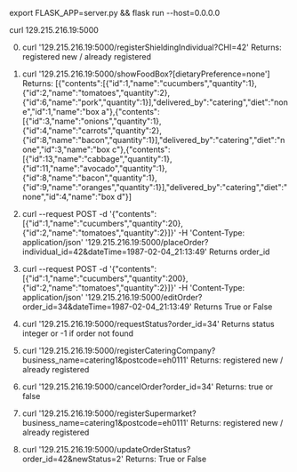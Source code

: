 export FLASK_APP=server.py && flask run --host=0.0.0.0

curl 129.215.216.19:5000



0) curl '129.215.216.19:5000/registerShieldingIndividual?CHI=42'
Returns: registered new / already registered

1) curl '129.215.216.19:5000/showFoodBox?[dietaryPreference=none']
Returns: [{"contents":[{"id":1,"name":"cucumbers","quantity":1},{"id":2,"name":"tomatoes","quantity":2},{"id":6,"name":"pork","quantity":1}],"delivered_by":"catering","diet":"none","id":1,"name":"box a"},{"contents":[{"id":3,"name":"onions","quantity":1},{"id":4,"name":"carrots","quantity":2},{"id":8,"name":"bacon","quantity":1}],"delivered_by":"catering","diet":"none","id":3,"name":"box c"},{"contents":[{"id":13,"name":"cabbage","quantity":1},{"id":11,"name":"avocado","quantity":1},{"id":8,"name":"bacon","quantity":1},{"id":9,"name":"oranges","quantity":1}],"delivered_by":"catering","diet":"none","id":4,"name":"box d"}]

2) curl --request POST -d '{"contents": [{"id":1,"name":"cucumbers","quantity":20},{"id":2,"name":"tomatoes","quantity":2}]}' -H 'Content-Type: application/json' '129.215.216.19:5000/placeOrder?individual_id=42&dateTime=1987-02-04_21:13:49'
Returns order_id

3) curl --request POST -d '{"contents": [{"id":1,"name":"cucumbers","quantity":200},{"id":2,"name":"tomatoes","quantity":2}]}' -H 'Content-Type: application/json' '129.215.216.19:5000/editOrder?order_id=34&dateTime=1987-02-04_21:13:49'
Returns True or False

4) curl '129.215.216.19:5000/requestStatus?order_id=34'
Returns status integer or -1 if order not found

5) curl '129.215.216.19:5000/registerCateringCompany?business_name=catering1&postcode=eh0111'
Returns: registered new / already registered

6) curl '129.215.216.19:5000/cancelOrder?order_id=34'
Returns: true or false

7) curl '129.215.216.19:5000/registerSupermarket?business_name=catering1&postcode=eh0111'
Returns: registered new / already registered

8) curl '129.215.216.19:5000/updateOrderStatus?order_id=42&newStatus=2'
Returns: True or False
